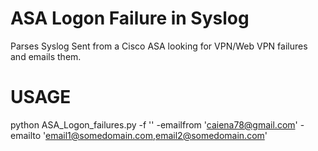 # ASA Logon Failure in Syslog 
Parses Syslog Sent from a Cisco ASA looking for VPN/Web VPN failures and emails them.

# USAGE
  python ASA_Logon_failures.py -f '<path to log file>' -emailfrom 'caiena78@gmail.com' -emailto 'email1@somedomain.com,email2@somedomain.com' 